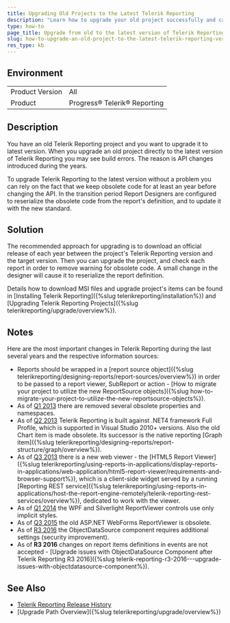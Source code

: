```yaml
---
title: Upgrading Old Projects to the Latest Telerik Reporting
description: "Learn how to upgrade your old project successfully and catch up with the API changes in the later versions. This is a guide to upgrade old Telerik Reporting project to the latest version."
type: how-to
page_title: Upgrade from old to the latest version of Telerik Reporting
slug: how-to-upgrade-an-old-project-to-the-latest-telerik-reporting-version
res_type: kb
---
```


## Environment

<table>
	<tbody>
		<tr>
			<td>Product Version</td>
			<td>All</td>
		</tr>
		<tr>
			<td>Product</td>
			<td>Progress® Telerik® Reporting</td>
		</tr>
	</tbody>
</table>

## Description

You have an old Telerik Reporting project and you want to upgrade it to latest version. When you upgrade an old project directly to the latest version of Telerik Reporting you may see build errors. The reason is API changes introduced during the years.

To upgrade Telerik Reporting to the latest version without a problem you can rely on the fact that we keep obsolete code for at least an year before changing the API. In the transition period Report Designers are configured to reserialize the obsolete code from the report's definition, and to update it with the new standard.

## Solution

The recommended approach for upgrading is to download an official release of each year between the project's Telerik Reporting version and the target version. Then you can upgrade the project, and check each report in order to remove warning for obsolete code. A small change in the designer will cause it to reserialize the report definition.

Details how to download MSI files and upgrade project's items can be found in [Installing Telerik Reporting]({%slug telerikreporting/installation%}) and [Upgrading Telerik Reporting Projects]({%slug telerikreporting/upgrade/overview%}).

## Notes

Here are the most important changes in Telerik Reporting during the last several years and the respective information sources:

* Reports should be wrapped in a [report source object]({%slug telerikreporting/designing-reports/report-sources/overview%}) in order to be passed to a report viewer, SubReport or action - [How to migrate your project to utilize the new ReportSource objects]({%slug how-to-migrate-your-project-to-utilize-the-new-reportsource-objects%}).
* As of [Q1 2013](https://www.telerik.com/support/whats-new/reporting/release-history/telerik-reporting-q1-2013) there are removed several obsolete properties and namespaces.
* As of [Q2 2013](https://www.telerik.com/support/whats-new/reporting/release-history/telerik-reporting-q2-2013) Telerik Reporting is built against .NET4 framework Full Profile, which is supported in Visual Studio 2010+ versions. Also the old Chart item is made obsolete. Its successor is the native reporting [Graph item]({%slug telerikreporting/designing-reports/report-structure/graph/overview%}).
* As of [Q3 2013](https://www.telerik.com/support/whats-new/reporting/release-history/telerik-reporting-q3-2013) there is a new web viewer - the [HTML5 Report Viewer]({%slug telerikreporting/using-reports-in-applications/display-reports-in-applications/web-application/html5-report-viewer/requirements-and-browser-support%}), which is a client-side widget served by a running [Reporting REST service]({%slug telerikreporting/using-reports-in-applications/host-the-report-engine-remotely/telerik-reporting-rest-services/overview%}), dedicated to work with the viewer.
* As of [Q1 2014](https://www.telerik.com/support/whats-new/reporting/release-history/telerik-reporting-q1-2014) the WPF and Silverlight ReportViewer controls use only implicit styles.
* As of [Q3 2015](https://www.telerik.com/support/whats-new/reporting/release-history/telerik-reporting-q3-2015-(version-9-2-15-930)) the old ASP.NET WebForms ReportViewer is obsolete.
* As of [R3 2016](https://www.telerik.com/support/whats-new/reporting/release-history/telerik-reporting-r3-2016-(version-10-2-16-914)) the ObjectDataSource component requires additional settings (security improvement).
* As of **R3 2016** changes on report items definitions in events are not accepted - [Upgrade issues with ObjectDataSource Component after Telerik Reporting R3 2016]({%slug telerik-reporting-r3-2016---upgrade-issues-with-objectdatasource-component%}).

## See Also

* [Telerik Reporting Release History](https://www.telerik.com/support/whats-new/reporting/release-history)
* [Upgrade Path Overview]({%slug telerikreporting/upgrade/overview%})
